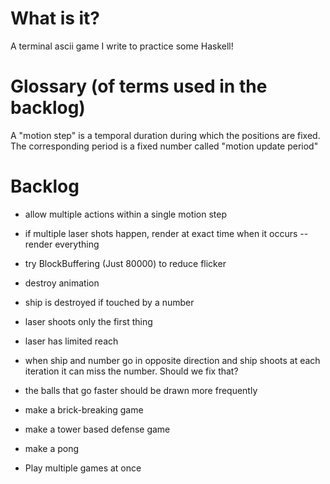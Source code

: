 # What is it?

A terminal ascii game I write to practice some Haskell!

# Glossary (of terms used in the backlog)

A "motion step" is a temporal duration during which the positions are fixed.
The corresponding period is a fixed number called "motion update period"

# Backlog


- allow multiple actions within a single motion step
- if multiple laser shots happen, render at exact time when it occurs
-- render everything


- try BlockBuffering (Just 80000) to reduce flicker
- destroy animation
- ship is destroyed if touched by a number
- laser shoots only the first thing
- laser has limited reach

- when ship and number go in opposite direction and ship shoots at each iteration
it can miss the number. Should we fix that?
- the balls that go faster should be drawn more frequently

- make a brick-breaking game
- make a tower based defense game
- make a pong

- Play multiple games at once
